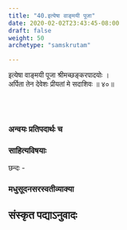```yaml
---
title: "40.इत्येषा वाङ्मयी पूजा"
date: 2020-02-02T23:43:45-08:00
draft: false
weight: 50
archetype: "samskrutam"

---
```


इत्येषा वाङ्मयी पूजा श्रीमच्छङ्करपादयोः ।
<br/>अर्पिता तेन देवेशः प्रीयतां मे सदाशिवः ॥ ४०॥
<br/>

<br/><br/>

### अन्वयः प्रतिपदार्थः च


### साहित्यविषयाः 

छन्दः - 


### मधुसूदनसरस्वतीव्याक्या

## संस्कृत पद्याऽनुवादः